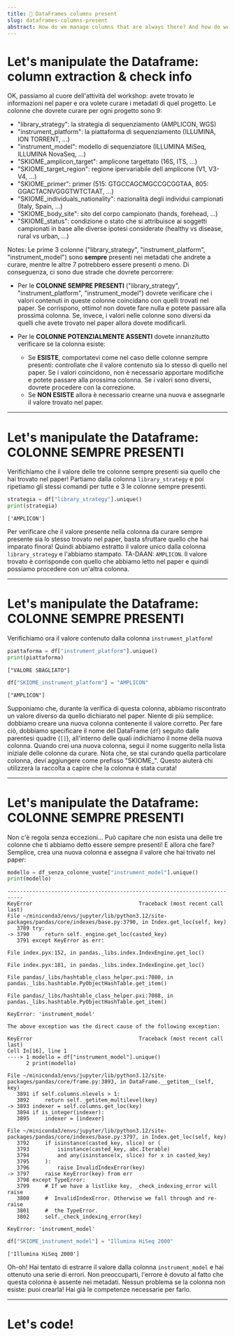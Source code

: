 ```yaml
---
title: 📖 DataFrames columns present
slug: dataframes-columns-present
abstract: How do we manage columns that are always there? And how do we check if the dataframe value matches the one in the paper?
---
```


# Let's manipulate the Dataframe: column extraction & check info

OK, passiamo al cuore dell'attività del workshop: avete trovato le informazioni nel paper e ora volete curare i metadati di quel progetto. Le colonne che dovrete curare per ogni progetto sono 9:

* "library_strategy": la strategia di sequenziamento (AMPLICON, WGS)
* "instrument_platform": la piattaforma di sequenziamento (ILLUMINA, ION TORRENT, ...)
* "instrument_model": modello di sequenziatore (ILLUMINA MiSeq, ILLUMINA NovaSeq, ...)
* "SKIOME_amplicon_target": amplicone targettato (16S, ITS, ...)
* "SKIOME_target_region": regione ipervariabile dell amplicone (V1, V3-V4, ...)
* "SKIOME_primer": primer (515: GTGCCAGCMGCCGCGGTAA, 805: GGACTACNVGGGTWTCTAAT, ...)
* "SKIOME_individuals_nationality": nazionalità degli individui campionati (Italy, Spain, ...)
* "SKIOME_body_site": sito del corpo campionato (hands, forehead, ...)
* "SKIOME_status": condizione o stato che si attribuisce ai soggetti campionati in base alle diverse ipotesi considerate (healthy vs disease, rural vs urban, ...)

Notes: Le prime 3 colonne ("library_strategy", "instrument_platform", "instrument_model") sono **sempre** presenti nei metadati che andrete a curare, mentre le altre 7 potrebbero essere presenti o meno. Di conseguenza, ci sono due strade che dovrete percorrere:

* Per le **COLONNE SEMPRE PRESENTI** ("library_strategy", "instrument_platform", "instrument_model") dovrete verificare che i valori contenuti in queste colonne coincidano con quelli trovati nel paper. Se corrispono, ottimo! non dovete fare nulla e potete passare alla prossima colonna. Se, invece, i valori nelle colonne sono diversi da quelli che avete trovato nel paper allora dovete modificarli.

* Per le **COLONNE POTENZIALMENTE ASSENTI** dovete innanzitutto verificare se la colonna esiste:
    * Se **ESISTE**, comportatevi come nel caso delle colonne sempre presenti: controllate che il valore contenuto sia lo stesso di quello nel paper. Se i valori coincidono, non è necessario apportare modifiche e potete passare alla prossima colonna. Se i valori sono diversi, dovrete procedere con la correzione.
    * Se **NON ESISTE** allora è necessario crearne una nuova e assegnarle il valore trovato nel paper.
              
---

# Let's manipulate the Dataframe: COLONNE SEMPRE PRESENTI

Verifichiamo che il valore delle tre colonne sempre presenti sia quello che hai trovato nel paper! Partiamo dalla colonna `library_strategy` e poi ripetiamo gli stessi comandi per tutte e 3 le colonne sempre presenti.

```python
strategia = df["library_strategy"].unique()
print(strategia)
```

```out
['AMPLICON']
```

Per verificare che il valore presente nella colonna da curare sempre presente sia lo stesso trovato nel paper, basta sfruttare quello che hai imparato finora! Quindi abbiamo estratto il valore unico dalla colonna `library_strategy` e l'abbiamo stampato. TA-DAAN: `AMPLICON`. Il valore trovato è corrisponde con quello che abbiamo letto nel paper e quindi possiamo procedere con un'altra colonna.

---

# Let's manipulate the Dataframe: COLONNE SEMPRE PRESENTI

Verifichiamo ora il valore contenuto dalla colonna `instrument_platform`!

```python
piattaforma = df["instrument_platform"].unique()
print(piattaforma)
```

```out
["VALORE SBAGLIATO"]
```

```python
df["SKIOME_instrument_platform"] = "AMPLICON"
```

```out
["AMPLICON"]
```

Supponiamo che, durante la verifica di questa colonna, abbiamo riscontrato un valore diverso da quello dichiarato nel paper. Niente di più semplice: dobbiamo creare una nuova colonna contenente il valore corretto. Per fare ciò, dobbiamo specificare il nome del DataFrame (`df`) seguito dalle parentesi quadre (`[]`), all'interno delle quali indichiamo il nome della nuova colonna. Quando crei una nuova colonna, segui il nome suggerito nella lista iniziale delle colonne da curare. Nota che, se stai curando quella particolare colonna, devi aggiungere come prefisso "SKIOME_". Questo aiuterà chi utilizzerà la raccolta a capire che la colonna è stata curata!

---

# Let's manipulate the Dataframe: COLONNE SEMPRE PRESENTI

Non c'è regola senza eccezioni... Può capitare che non esista una delle tre colonne che ti abbiamo detto essere sempre presenti! E allora che fare? Semplice, crea una nuova colonna e assegna il valore che hai trivato nel paper:

```python
modello = df_senza_colonne_vuote["instrument_model"].unique()
print(modello)
```

```out
---------------------------------------------------------------------------
KeyError                                  Traceback (most recent call last)
File ~/miniconda3/envs/jupyter/lib/python3.12/site-packages/pandas/core/indexes/base.py:3790, in Index.get_loc(self, key)
   3789 try:
-> 3790     return self._engine.get_loc(casted_key)
   3791 except KeyError as err:

File index.pyx:152, in pandas._libs.index.IndexEngine.get_loc()

File index.pyx:181, in pandas._libs.index.IndexEngine.get_loc()

File pandas/_libs/hashtable_class_helper.pxi:7080, in pandas._libs.hashtable.PyObjectHashTable.get_item()

File pandas/_libs/hashtable_class_helper.pxi:7088, in pandas._libs.hashtable.PyObjectHashTable.get_item()

KeyError: 'instrument_model'

The above exception was the direct cause of the following exception:

KeyError                                  Traceback (most recent call last)
Cell In[16], line 1
----> 1 modello = df["instrument_model"].unique()
      2 print(modello)

File ~/miniconda3/envs/jupyter/lib/python3.12/site-packages/pandas/core/frame.py:3893, in DataFrame.__getitem__(self, key)
   3891 if self.columns.nlevels > 1:
   3892     return self._getitem_multilevel(key)
-> 3893 indexer = self.columns.get_loc(key)
   3894 if is_integer(indexer):
   3895     indexer = [indexer]

File ~/miniconda3/envs/jupyter/lib/python3.12/site-packages/pandas/core/indexes/base.py:3797, in Index.get_loc(self, key)
   3792     if isinstance(casted_key, slice) or (
   3793         isinstance(casted_key, abc.Iterable)
   3794         and any(isinstance(x, slice) for x in casted_key)
   3795     ):
   3796         raise InvalidIndexError(key)
-> 3797     raise KeyError(key) from err
   3798 except TypeError:
   3799     # If we have a listlike key, _check_indexing_error will raise
   3800     #  InvalidIndexError. Otherwise we fall through and re-raise
   3801     #  the TypeError.
   3802     self._check_indexing_error(key)

KeyError: 'instrument_model'
```

```python
df["SKIOME_instrument_model"] = "Illumina HiSeq 2000"
```

```out
['Illumina HiSeq 2000']
```

Oh-oh! Hai tentato di estrarre il valore dalla colonna `instrument_model` e hai ottenuto una serie di errori. Non preoccuparti, l'errore è dovuto al fatto che questa colonna è assente nei metadati. Nessun problema se la colonna non esiste: puoi crearla! Hai già le competenze necessarie per farlo.

---

# Let's code!